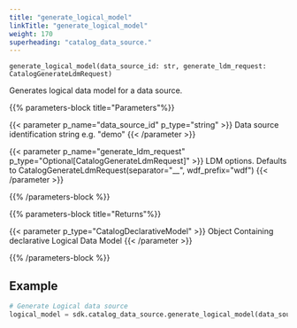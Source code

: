 ```yaml
---
title: "generate_logical_model"
linkTitle: "generate_logical_model"
weight: 170
superheading: "catalog_data_source."
---
```




``generate_logical_model(data_source_id: str, generate_ldm_request: CatalogGenerateLdmRequest)``

Generates logical data model for a data source.

{{% parameters-block  title="Parameters"%}}

{{< parameter p_name="data_source_id" p_type="string" >}}
Data source identification string e.g. "demo"
{{< /parameter >}}

{{< parameter p_name="generate_ldm_request" p_type="Optional[CatalogGenerateLdmRequest]" >}}
LDM options. Defaults to CatalogGenerateLdmRequest(separator="__", wdf_prefix="wdf")
{{< /parameter >}}

{{% /parameters-block %}}

{{% parameters-block title="Returns"%}}

{{< parameter p_type="CatalogDeclarativeModel" >}}
Object Containing declarative Logical Data Model
{{< /parameter >}}

{{% /parameters-block %}}

## Example

```python
# Generate Logical data source
logical_model = sdk.catalog_data_source.generate_logical_model(data_source_id="demo-test-ds")
```
